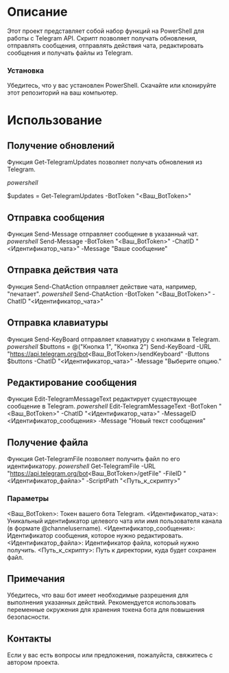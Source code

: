 # Описание
Этот проект представляет собой набор функций на PowerShell для работы с Telegram API. Скрипт позволяет получать обновления, отправлять сообщения, отправлять действия чата, редактировать сообщения и получать файлы из Telegram.

### Установка
Убедитесь, что у вас установлен PowerShell.
Скачайте или клонируйте этот репозиторий на ваш компьютер.

# Использование

## Получение обновлений
Функция Get-TelegramUpdates позволяет получать обновления из Telegram.

_powershell_

$updates = Get-TelegramUpdates -BotToken "<Ваш_BotToken>"

## Отправка сообщения
Функция Send-Message отправляет сообщение в указанный чат.
_powershell_
Send-Message -BotToken "<Ваш_BotToken>" -ChatID "<Идентификатор_чата>" -Message "Ваше сообщение"

## Отправка действия чата
Функция Send-ChatAction отправляет действие чата, например, "печатает".
_powershell_
Send-ChatAction -BotToken "<Ваш_BotToken>" -ChatID "<Идентификатор_чата>"

## Отправка клавиатуры
Функция Send-KeyBoard отправляет клавиатуру с кнопками в Telegram.
_powershell_
$buttons = @("Кнопка 1", "Кнопка 2")
Send-KeyBoard -URL "https://api.telegram.org/bot<Ваш_BotToken>/sendKeyboard" -Buttons $buttons -ChatID "<Идентификатор_чата>" -Message "Выберите опцию."

## Редактирование сообщения
Функция Edit-TelegramMessageText редактирует существующее сообщение в Telegram.
_powershell_
Edit-TelegramMessageText -BotToken "<Ваш_BotToken>" -ChatID "<Идентификатор_чата>" -MessageID <Идентификатор_сообщения> -Message "Новый текст сообщения"

## Получение файла
Функция Get-TelegramFile позволяет получить файл по его идентификатору.
_powershell_
Get-TelegramFile -URL "https://api.telegram.org/bot<Ваш_BotToken>/getFile" -FileID "<Идентификатор_файла>" -ScriptPath "<Путь_к_скрипту>"

### Параметры
<Ваш_BotToken>: Токен вашего бота Telegram.
<Идентификатор_чата>: Уникальный идентификатор целевого чата или имя пользователя канала (в формате @channelusername).
<Идентификатор_сообщения>: Идентификатор сообщения, которое нужно редактировать.
<Идентификатор_файла>: Идентификатор файла, который нужно получить.
<Путь_к_скрипту>: Путь к директории, куда будет сохранен файл.

## Примечания
Убедитесь, что ваш бот имеет необходимые разрешения для выполнения указанных действий.
Рекомендуется использовать переменные окружения для хранения токена бота для повышения безопасности.

## Контакты
Если у вас есть вопросы или предложения, пожалуйста, свяжитесь с автором проекта.